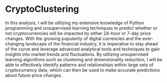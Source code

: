 # CryptoClustering

In this analysis, I will be utilizing my extensive knowledge of Python programming and unsupervised learning techniques to predict whether or not cryptocurrencies will be impacted by either 24-hour or 7-day price changes. With the growing popularity of digital currencies and the ever-changing landscape of the financial industry, it is imperative to stay ahead of the curve and leverage advanced analytical tools and techniques to gain insights into market trends and fluctuations. By utilizing unsupervised learning algorithms such as clustering and dimensionality reduction, I will be able to effectively identify patterns and relationships within large sets of cryptocurrency data, which can then be used to make accurate predictions about future price changes.
